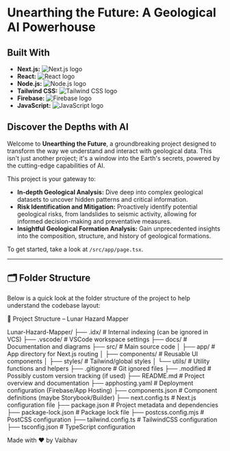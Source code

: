 # Unearthing the Future: A Geological AI Powerhouse

## Built With

-   **Next.js:** ![Next.js logo](https://img.shields.io/badge/Next.js-000000?style=for-the-badge&logo=next.js&logoColor=white)
-   **React:** ![React logo](https://img.shields.io/badge/React-20232A?style=for-the-badge&logo=react&logoColor=61DAFB)
-   **Node.js:** ![Node.js logo](https://img.shields.io/badge/Node.js-43853D?style=for-the-badge&logo=node.js&logoColor=white)
-   **Tailwind CSS:** ![Tailwind CSS logo](https://img.shields.io/badge/Tailwind_CSS-38B2AC?style=for-the-badge&logo=tailwind-css&logoColor=white)
-   **Firebase:** ![Firebase logo](https://img.shields.io/badge/Firebase-039BE5?style=for-the-badge&logo=firebase&logoColor=white)
-   **JavaScript:** ![JavaScript logo](https://img.shields.io/badge/JavaScript-323330?style=for-the-badge&logo=javascript&logoColor=F7DF1E)

## Discover the Depths with AI

Welcome to **Unearthing the Future**, a groundbreaking project designed to transform the way we understand and interact with geological data. This isn't just another project; it's a window into the Earth's secrets, powered by the cutting-edge capabilities of AI.

This project is your gateway to:

-   **In-depth Geological Analysis:** Dive deep into complex geological datasets to uncover hidden patterns and critical information.
-   **Risk Identification and Mitigation:** Proactively identify potential geological risks, from landslides to seismic activity, allowing for informed decision-making and preventative measures.
-   **Insightful Geological Formation Analysis:** Gain unprecedented insights into the composition, structure, and history of geological formations.

To get started, take a look at `/src/app/page.tsx`.

---


## 🗂️ Folder Structure

Below is a quick look at the folder structure of the project to help understand the codebase layout:

📂 Project Structure – Lunar Hazard Mapper

Lunar-Hazard-Mapper/
├── .idx/                   # Internal indexing (can be ignored in VCS)
├── .vscode/                # VSCode workspace settings
├── docs/                   # Documentation and diagrams
├── src/                    # Main source code
│   ├── app/                # App directory for Next.js routing
│   ├── components/         # Reusable UI components
│   ├── styles/             # Tailwind/global styles
│   └── utils/              # Utility functions and helpers
├── .gitignore              # Git ignored files
├── .modified               # Possibly custom version tracking (if used)
├── README.md               # Project overview and documentation
├── apphosting.yaml         # Deployment configuration (Firebase/App Hosting)
├── components.json         # Component definitions (maybe Storybook/Builder)
├── next.config.ts          # Next.js configuration file
├── package.json            # Project metadata and dependencies
├── package-lock.json       # Package lock file
├── postcss.config.mjs      # PostCSS configuration
├── tailwind.config.ts      # TailwindCSS configuration
├── tsconfig.json           # TypeScript configuration


Made with ❤️ by Vaibhav
